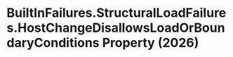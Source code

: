 # BuiltInFailures.StructuralLoadFailures.HostChangeDisallowsLoadOrBoundaryConditions Property (2026)

﻿